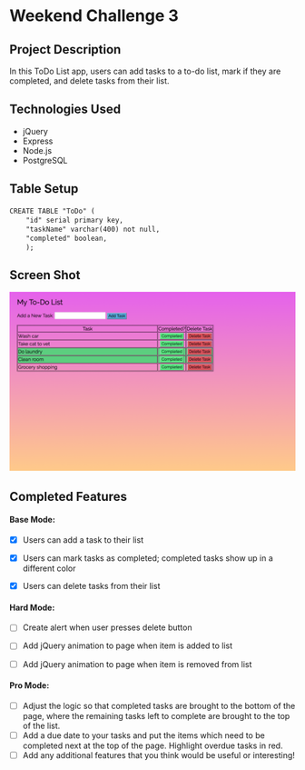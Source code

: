 # Weekend Challenge 3

## Project Description

In this ToDo List app, users can add tasks to a to-do list, mark if they are completed, and delete tasks from their list.

## Technologies Used

- jQuery
- Express
- Node.js
- PostgreSQL

## Table Setup

```
CREATE TABLE "ToDo" (
	"id" serial primary key,
	"taskName" varchar(400) not null,
	"completed" boolean,
	);
```

## Screen Shot

![To Do List](server/public/styles/ScreenShot1.png)

## Completed Features

#### **Base Mode:** 
- [x] Users can add a task to their list
- [x] Users can mark tasks as completed; completed tasks show up in a different color
- [x] Users can delete tasks from their list


#### **Hard Mode:** 

- [ ] Create alert when user presses delete button
- [ ] Add jQuery animation to page when item is added to list
- [ ] Add jQuery animation to page when item is removed from list


#### **Pro Mode:** 
- [ ] Adjust the logic so that completed tasks are brought to the bottom of the page, where the remaining tasks left to complete are brought to the top of the list.
- [ ] Add a due date to your tasks and put the items which need to be completed next at the top of the page. Highlight overdue tasks in red.
- [ ] Add any additional features that you think would be useful or interesting!